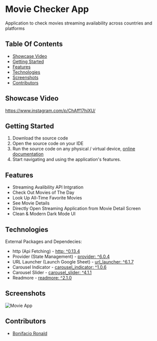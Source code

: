 # Movie Checker App

Application to check movies streaming availability across countries and platforms

## Table Of Contents

- [Showcase Video](#showcase-video)
- [Getting Started](#getting-started)
- [Features](#features)
- [Technologies](#technologies)
- [Screenshots](#screenshots)
- [Contributors](#contributors)

## Showcase Video

https://www.instagram.com/p/ChAff17hiXU/

## Getting Started

1. Download the source code
2. Open the source code on your IDE
3. Run the source code on any physical / virtual device, [online documentation](https://www.fluttercampus.com/tutorial/4/run-first-application/)
4. Start navigating and using the application's features.

## Features

- Streaming Avalibility API Intgration 
- Check Out Movies of The Day
- Look Up All-Time Favorite Movies
- See Movie Details
- Directly Open Streaming Application from Movie Detail Screen
- Clean & Modern Dark Mode UI

## Technologies

External Packages and Dependecies:
- http (Api Fetching) - [http: ^0.13.4](https://pub.dev/packages/http)
- Provider (State Management) - [provider: ^6.0.4](https://pub.dev/packages/provider)
- URL Launcher (Launch Google Sheet) - [url_launcher: ^6.1.7](https://pub.dev/packages/url_launcher)
- Carousel Indicator - [carousel_indicator: ^1.0.6](https://pub.dev/packages/carousel_indicator)
- Carousel Slider - [carousel_slider: ^4.1.1](https://pub.dev/packages/carousel_slider)
- Readmore - [readmore: ^2.1.0](https://pub.dev/packages/readmore)

## Screenshots

![Movie App](https://user-images.githubusercontent.com/106251683/208617372-4682f627-6a7b-4a26-a80f-f5df0e53fabe.png)

## Contributors

- [Bonifacio Ronald](https://github.com/bonifacioronald)
